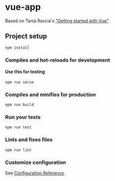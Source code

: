 # vue-app
Based on Tania Rascia's ["Getting started with Vue"](https://www.taniarascia.com/getting-started-with-vue/).

## Project setup
```
npm install
```

### Compiles and hot-reloads for development
#### Use this for testing
```
npm run serve
```

### Compiles and minifies for production
```
npm run build
```

### Run your tests
```
npm run test
```

### Lints and fixes files
```
npm run lint
```

### Customize configuration
See [Configuration Reference](https://cli.vuejs.org/config/).
